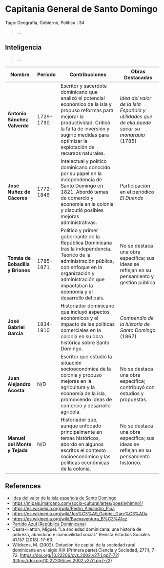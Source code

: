 # Capitania General de Santo Domingo

Tags: Geografia, Gobierno, Politica
: 34

> …
> 

## Inteligencia

> …
> 

| **Nombre** | **Período** | **Contribuciones** | **Obras Destacadas** |
| --- | --- | --- | --- |
| **Antonio Sánchez Valverde** | 1729-1790 | Escritor y sacerdote dominicano que analizó el potencial económico de la isla y propuso reformas para mejorar la productividad. Criticó la falta de inversión y sugirió medidas para optimizar la explotación de recursos naturales. | *Idea del valor de la Isla Española y utilidades que de ella puede sacar su monarquía* (1785) |
| **José Núñez de Cáceres** | 1772-1846 | Intelectual y político dominicano conocido por su papel en la independencia de Santo Domingo en 1821. Abordó temas de comercio y economía en la colonia y discutió posibles mejoras administrativas. | Participación en el periódico *El Duende* |
| **Tomás de Bobadilla y Briones** | 1785-1871 | Político y primer gobernante de la República Dominicana tras la independencia. Teórico de la administración pública, con enfoque en la organización y administración que impactaban la economía y el desarrollo del país. | No se destaca una obra específica; sus ideas se reflejan en su pensamiento y gestión pública. |
| **José Gabriel García** | 1834-1910 | Historiador dominicano que incluyó aspectos económicos y el impacto de las políticas comerciales en la colonia en su obra histórica sobre Santo Domingo. | *Compendio de la historia de Santo Domingo* (1867) |
| **Juan Alejandro Acosta** | N/D | Escritor que estudió la situación socioeconómica de la colonia y propuso mejoras en la agricultura y la economía de la isla, promoviendo ideas de comercio y desarrollo agrícola. | No se destaca una obra específica; contribuyó con estudios y propuestas. |
| **Manuel del Monte y Tejada** | N/D | Historiador que, aunque enfocado principalmente en temas históricos, abordó en algunos escritos el contexto socioeconómico y las políticas económicas de la colonia. | No se destaca una obra específica; sus ideas se reflejan en su pensamiento histórico. |

## References

- [Idea del valor de la isla española de Santo Domingo](https://play.google.com/store/books/details?id=MuwCAAAAYAAJ&rdid=book-MuwCAAAAYAAJ&rdot=1&pli=1)
- https://mipais.jmarcano.com/socio-cultural/artes/poesia/himno1/
- https://es.wikipedia.org/wiki/Pedro_Alejandro_Pina
- https://es.wikipedia.org/wiki/Jos%C3%A9_Gabriel_Garc%C3%ADa
- https://es.wikipedia.org/wiki/Buenaventura_B%C3%A1ez
- [Partido Azul (República Dominicana)](https://es.wikipedia.org/wiki/Partido_Azul_(República_Dominicana))
- Ceara-Hatton, Miguel. "La sociedad dominicana: una historia de pobreza, abandono e inamovilidad social." Revista Estudios Sociales 41.157 (2018): 17-63.
- Wilckens, M. (2002). Dotación de capital de la sociedad rural dominicana en el siglo XIX (Primera parte).Ciencia y Sociedad, 27(1), 7-72. [https://doi.org/10.22206/cys.2002.v27i1.pp7-72](https://doi.org/10.22206/cys.2002.v27i1.pp7-72)